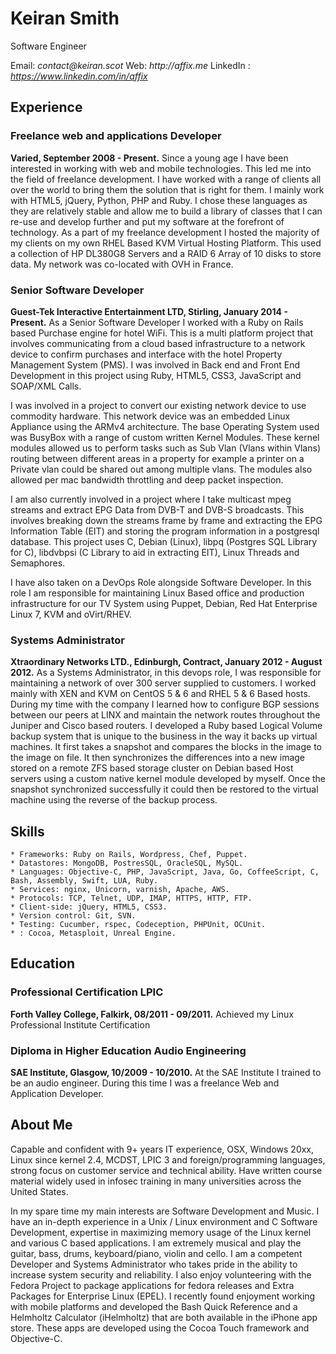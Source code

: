 # Keiran Smith
Software Engineer

Email: _contact@keiran.scot_
Web: _http://affix.me_
LinkedIn : _https://www.linkedin.com/in/affix_

## Experience

### Freelance web and applications Developer
**Varied, September 2008 - Present.** Since a young age I have been interested in working with web and mobile technologies. This led me into the field of freelance development. I have worked with a range of clients all over the world to bring them the solution that is right for them.
I mainly work with HTML5, jQuery, Python, PHP and Ruby. I chose these languages as they are relatively stable and allow me to build a library of classes that I can re-use and develop further and put my software at the forefront of technology.
As a part of my freelance development I hosted the majority of my clients on my own RHEL Based KVM Virtual Hosting Platform. This used a collection of HP DL380G8 Servers and a RAID 6 Array of 10 disks to store data. My network was co-located with OVH in France.



### Senior Software Developer
**Guest-Tek Interactive Entertainment LTD, Stirling, January 2014 - Present.** As a Senior Software Developer I worked with a Ruby on Rails based Purchase engine for hotel WiFi. This is a multi platform project that involves communicating from a cloud based infrastructure to a network device to confirm purchases and interface with the hotel Property Management System (PMS). I was involved in Back end and Front End Development in this project using Ruby, HTML5, CSS3, JavaScript and SOAP/XML Calls.

I was involved in a project to convert our existing network device to use commodity hardware. This network device was an embedded Linux Appliance using the ARMv4 architecture. The base Operating System used was BusyBox with a range of custom written Kernel Modules. These kernel modules allowed us to perform tasks such as Sub Vlan (Vlans within Vlans) routing between different areas in a property for example a printer on a Private vlan could be shared out among multiple vlans. The modules also allowed per mac bandwidth throttling and deep packet inspection.

I am also currently involved in a project where I take multicast mpeg streams and extract EPG Data from DVB-T and DVB-S broadcasts. This involves breaking down the streams frame by frame and extracting the EPG Information Table (EIT) and storing the program information in a postgresql database. This project uses C, Debian (Linux), libpq (Postgres SQL Library for C), libdvbpsi (C Library to aid in extracting EIT), Linux Threads and Semaphores.

I have also taken on a DevOps Role alongside Software Developer. In this role I am responsible for maintaining Linux Based office and production infrastructure for our TV System using Puppet, Debian, Red Hat Enterprise Linux 7, KVM and oVirt/RHEV.


### Systems Administrator
**Xtraordinary Networks LTD., Edinburgh, Contract, January 2012 - August 2012.** As a Systems Administrator, in this devops role, I was responsible for maintaining a network of over 300 server supplied to customers. I worked mainly with XEN and KVM on CentOS 5 & 6 and RHEL 5 & 6 Based hosts.
During my time with the company I learned how to configure BGP sessions between our peers at LINX and maintain the network routes throughout the Juniper and Cisco based routers.
I developed a Ruby based Logical Volume backup system that is unique to the business in the way it backs up virtual machines. It first takes a snapshot and compares the blocks in the image to the image on file. It then synchronizes the differences into a new image stored on a remote ZFS based storage cluster on Debian based Host servers using a custom native kernel module developed by myself. Once the snapshot synchronized successfully it could then be restored to the virtual machine using the reverse of the backup process. 





## Skills

    * Frameworks: Ruby on Rails, Wordpress, Chef, Puppet.
    * Datastores: MongoDB, PostresSQL, OracleSQL, MySQL.
    * Languages: Objective-C, PHP, JavaScript, Java, Go, CoffeeScript, C, Bash, Assembly, Swift, LUA, Ruby.
    * Services: nginx, Unicorn, varnish, Apache, AWS.
    * Protocols: TCP, Telnet, UDP, IMAP, HTTPS, HTTP, FTP.
    * Client-side: jQuery, HTML5, CSS3.
    * Version control: Git, SVN.
    * Testing: Cucumber, rspec, Codeception, PHPUnit, OCUnit.
    * : Cocoa, Metasploit, Unreal Engine.

## Education

### Professional Certification LPIC
**Forth Valley College, Falkirk, 08/2011 - 09/2011.** Achieved my Linux Professional Institute Certification


###  Diploma in Higher Education Audio Engineering
**SAE Institute, Glasgow, 10/2009 - 10/2010.** At the SAE Institute I trained to be an audio engineer. During this time I was a freelance Web and Application Developer.



## About Me
Capable and confident with 9+ years IT experience, OSX, Windows 20xx, Linux since kernel 2.4, MCDST, LPIC 3 and foreign/programming languages, strong focus on customer service and technical ability. Have written course material widely used in infosec training in many universities across the United States.

In my spare time my main interests are Software Development and Music. I have an in-depth experience in a Unix / Linux environment and C Software Development, expertise in maximizing memory usage of the Linux kernel and various C based applications. I am extremely musical and play the guitar, bass, drums, keyboard/piano, violin and cello. 
I am a competent Developer and Systems Administrator who takes pride in the ability to increase system security and reliability. I also enjoy volunteering with the Fedora Project to package applications for fedora releases and Extra Packages for Enterprise Linux (EPEL). 
I recently found enjoyment working with mobile platforms and developed the Bash 
Quick Reference and a Helmholtz Calculator (iHelmholtz) that are both available in the 
iPhone app store. These apps are developed using the Cocoa Touch framework and Objective-C.


